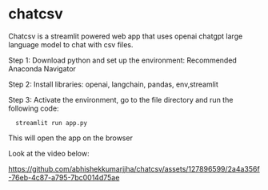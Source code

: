 # chatcsv
Chatcsv is a streamlit powered web app that uses openai chatgpt large language model to chat with csv files.

Step 1: Download python and set up the environment: Recommended Anaconda Navigator

Step 2: Install libraries: openai, langchain, pandas, env,streamlit

Step 3: Activate the environment, go to the file directory and run the following code:

      streamlit run app.py 


This will open the app on the browser

Look at the video below:



https://github.com/abhishekkumarjjha/chatcsv/assets/127896599/2a4a356f-76eb-4c87-a795-7bc0014d75ae



